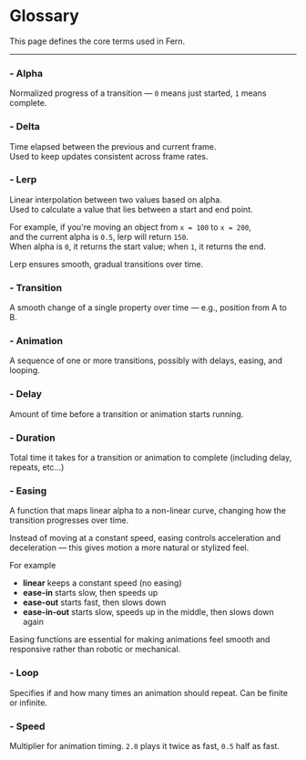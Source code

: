# Glossary

This page defines the core terms used in Fern.  

---

### - Alpha  
Normalized progress of a transition — `0` means just started, `1` means complete.

### - Delta  
Time elapsed between the previous and current frame.  
Used to keep updates consistent across frame rates.

### - Lerp  
Linear interpolation between two values based on alpha.  
Used to calculate a value that lies between a start and end point.

For example, if you're moving an object from `x = 100` to `x = 200`,  
and the current alpha is `0.5`, lerp will return `150`.  
When alpha is `0`, it returns the start value; when `1`, it returns the end.

Lerp ensures smooth, gradual transitions over time.

### - Transition  
A smooth change of a single property over time — e.g., position from A to B.

### - Animation  
A sequence of one or more transitions, possibly with delays, easing, and looping.

### - Delay  
Amount of time before a transition or animation starts running.

### - Duration  
Total time it takes for a transition or animation to complete (including delay, repeats, etc...) 

### - Easing  
A function that maps linear alpha to a non-linear curve, changing how the transition progresses over time.

Instead of moving at a constant speed, easing controls acceleration and deceleration — this gives motion a more natural or stylized feel.

For example
- **linear** keeps a constant speed (no easing)
- **ease-in** starts slow, then speeds up  
- **ease-out** starts fast, then slows down  
- **ease-in-out** starts slow, speeds up in the middle, then slows down again  

Easing functions are essential for making animations feel smooth and responsive rather than robotic or mechanical.

### - Loop  
Specifies if and how many times an animation should repeat. Can be finite or infinite.

### - Speed  
Multiplier for animation timing. `2.0` plays it twice as fast, `0.5` half as fast.
